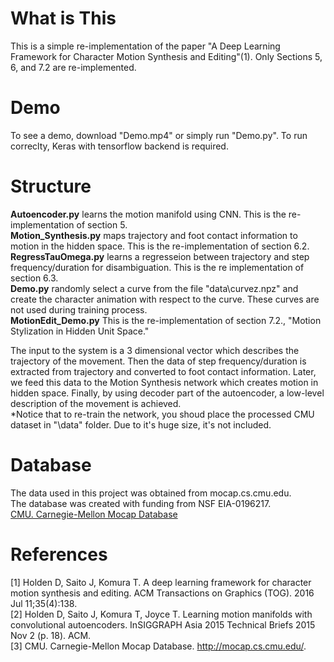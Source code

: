 # What is This
This is a simple re-implementation of the paper "A Deep Learning Framework for Character Motion Synthesis and Editing"(1). Only Sections 5, 6, and 7.2 are re-implemented.


# Demo
To see a demo, download "Demo.mp4" or simply run "Demo.py". To run correclty, Keras with tensorflow backend is required.

# Structure
**Autoencoder.py** learns the motion manifold using CNN. This is the re-implementation of section 5.<br/>
**Motion_Synthesis.py** maps trajectory and foot contact information to motion in the hidden space. This is the re-implementation of section 6.2.<br/>
**RegressTauOmega.py** learns a regresseion between trajectory and step frequency/duration for disambiguation. This is the re implementation of section 6.3.<br/>
**Demo.py** randomly select a curve from the file "data\curvez.npz" and create the character animation with respect to the curve. These curves are not used during training process.<br/>
**MotionEdit_Demo.py** This is the re-implementation of section 7.2., "Motion Stylization in Hidden Unit Space."<br/>

The input to the system is a 3 dimensional vector which describes the trajectory of the movement. Then the data of step frequency/duration is extracted from trajectory and converted to foot contact information. Later, we feed this data to the Motion Synthesis network which creates motion in hidden space. Finally, by using decoder part of the autoencoder, a low-level description of the movement is achieved.<br/>
*Notice that to re-train the network, you shoud place the processed CMU dataset in "\data" folder. Due to it's huge size, it's not included.

# Database
The data used in this project was obtained from mocap.cs.cmu.edu. <br />
The database was created with funding from NSF EIA-0196217.<br />
[CMU. Carnegie-Mellon Mocap Database](http://mocap.cs.cmu.edu/)

# References

[1] Holden D, Saito J, Komura T. A deep learning framework for character motion synthesis and editing. ACM Transactions on Graphics (TOG). 2016 Jul 11;35(4):138.<br />
[2] Holden D, Saito J, Komura T, Joyce T. Learning motion manifolds with convolutional autoencoders. InSIGGRAPH Asia 2015 Technical Briefs 2015 Nov 2 (p. 18). ACM.<br />
[3] CMU. Carnegie-Mellon Mocap Database. http://mocap.cs.cmu.edu/.


